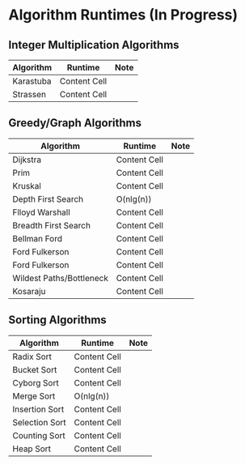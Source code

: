 # Algorithm Runtimes (In Progress) 

## Integer Multiplication Algorithms 

| Algorithm  | Runtime | Note 
| ------------- | ------------- | ------------- |
|  Karastuba    | Content Cell  |               |
|  Strassen     | Content Cell  |               |


## Greedy/Graph Algorithms


| Algorithm  | Runtime | Note 
| ------------- | ------------- | ------------- |
| Dijkstra           | Content Cell  |               |
| Prim               | Content Cell  |               |
| Kruskal            | Content Cell  |               |
| Depth First Search |  O(nlg(n))     |               |
| Flloyd Warshall    | Content Cell  |               |
| Breadth First Search | Content Cell  |               |
| Bellman Ford        | Content Cell  |               |
| Ford Fulkerson      | Content Cell  |               |
| Ford Fulkerson      | Content Cell  |               |
| Wildest Paths/Bottleneck   | Content Cell  |               |
| Kosaraju  | Content Cell  |               |

## Sorting Algorithms 

| Algorithm  | Runtime | Note 
| ------------- | ------------- | ------------- |
| Radix Sort    | Content Cell  |               |
| Bucket Sort  | Content Cell  |               |
| Cyborg Sort  | Content Cell  |               |
| Merge Sort   |  O(nlg(n))     |               |
| Insertion Sort  | Content Cell  |               |
| Selection Sort  | Content Cell  |               |
| Counting Sort   | Content Cell  |               |
| Heap Sort     | Content Cell  |               |




